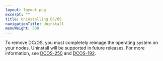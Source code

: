 ```yaml
---
layout: layout.pug
excerpt: ""
title: Uninstalling DC/OS
navigationTitle: Uninstall
menuWeight: 500
---
```

To remove DC/OS, you must completely reimage the operating system on your nodes. Uninstall will be supported in future releases. For more information, see [DCOS-250](https://dcosjira.atlassian.net/browse/DCOS-250) and [DCOS-192](https://dcosjira.atlassian.net/browse/DCOS-192).